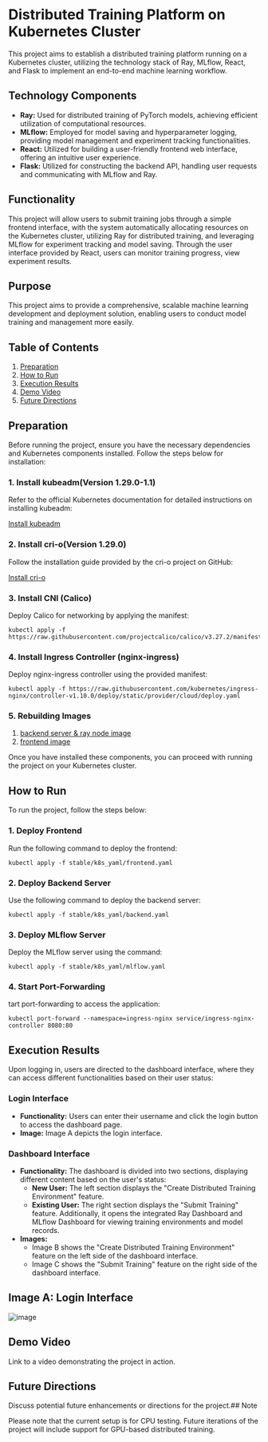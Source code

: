 # Distributed Training Platform on Kubernetes Cluster

This project aims to establish a distributed training platform running on a Kubernetes cluster, utilizing the technology stack of Ray, MLflow, React, and Flask to implement an end-to-end machine learning workflow.

## Technology Components

- **Ray:** Used for distributed training of PyTorch models, achieving efficient utilization of computational resources.
- **MLflow:** Employed for model saving and hyperparameter logging, providing model management and experiment tracking functionalities.
- **React:** Utilized for building a user-friendly frontend web interface, offering an intuitive user experience.
- **Flask:** Utilized for constructing the backend API, handling user requests and communicating with MLflow and Ray.

## Functionality

This project will allow users to submit training jobs through a simple frontend interface, with the system automatically allocating resources on the Kubernetes cluster, utilizing Ray for distributed training, and leveraging MLflow for experiment tracking and model saving. Through the user interface provided by React, users can monitor training progress, view experiment results.

## Purpose

This project aims to provide a comprehensive, scalable machine learning development and deployment solution, enabling users to conduct model training and management more easily.
## Table of Contents

1. [Preparation](#preparation)
2. [How to Run](#how-to-run)
3. [Execution Results](#execution-results)
4. [Demo Video](#demo-video)
5. [Future Directions](#future-directions)

## Preparation

Before running the project, ensure you have the necessary dependencies and Kubernetes components installed. Follow the steps below for installation:

### 1. Install kubeadm(Version 1.29.0-1.1)

Refer to the official Kubernetes documentation for detailed instructions on installing kubeadm:

[Install kubeadm](https://kubernetes.io/docs/setup/production-environment/tools/kubeadm/install-kubeadm/)

### 2. Install cri-o(Version 1.29.0)

Follow the installation guide provided by the cri-o project on GitHub:

[Install cri-o](https://github.com/cri-o/cri-o)

### 3. Install CNI (Calico)

Deploy Calico for networking by applying the manifest:

```
kubectl apply -f https://raw.githubusercontent.com/projectcalico/calico/v3.27.2/manifests/calico.yaml
```

### 4. Install Ingress Controller (nginx-ingress)

Deploy nginx-ingress controller using the provided manifest:

```
kubectl apply -f https://raw.githubusercontent.com/kubernetes/ingress-nginx/controller-v1.10.0/deploy/static/provider/cloud/deploy.yaml
```

### 5. Rebuilding Images

1. [backend server & ray node image](./stable/dockerfile) 
2. [frontend image](./test_react)


Once you have installed these components, you can proceed with running the project on your Kubernetes cluster.

## How to Run

To run the project, follow the steps below:

### 1. Deploy Frontend
Run the following command to deploy the frontend:
```
kubectl apply -f stable/k8s_yaml/frontend.yaml
```

### 2. Deploy Backend Server
Use the following command to deploy the backend server:
```
kubectl apply -f stable/k8s_yaml/backend.yaml
```

### 3. Deploy MLflow Server
Deploy the MLflow server using the command:
```
kubectl apply -f stable/k8s_yaml/mlflow.yaml
```
### 4. Start Port-Forwarding
tart port-forwarding to access the application:
```
kubectl port-forward --namespace=ingress-nginx service/ingress-nginx-controller 8080:80
```

## Execution Results

Upon logging in, users are directed to the dashboard interface, where they can access different functionalities based on their user status:

### Login Interface
- **Functionality:** Users can enter their username and click the login button to access the dashboard page.
- **Image:** Image A depicts the login interface.

### Dashboard Interface
- **Functionality:** The dashboard is divided into two sections, displaying different content based on the user's status:
  - **New User:** The left section displays the "Create Distributed Training Environment" feature.
  - **Existing User:** The right section displays the "Submit Training" feature. Additionally, it opens the integrated Ray Dashboard and MLflow Dashboard for viewing training environments and model records.
- **Images:** 
  - Image B shows the "Create Distributed Training Environment" feature on the left side of the dashboard interface.
  - Image C shows the "Submit Training" feature on the right side of the dashboard interface.

## Image A: Login Interface
![image](https://github.com/mean-world/ray_test/assets/87417974/569c0654-b621-4dc1-80e1-8bfc4a0ac2a6)


## Demo Video

Link to a video demonstrating the project in action.

## Future Directions

Discuss potential future enhancements or directions for the project.## Note

Please note that the current setup is for CPU testing. Future iterations of the project will include support for GPU-based distributed training.

